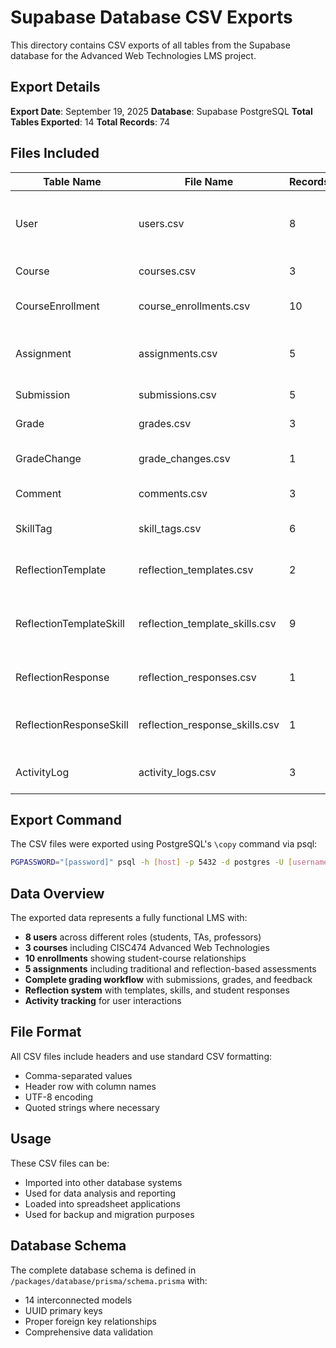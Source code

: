 # Supabase Database CSV Exports

This directory contains CSV exports of all tables from the Supabase database for the Advanced Web Technologies LMS project.

## Export Details

**Export Date**: September 19, 2025
**Database**: Supabase PostgreSQL
**Total Tables Exported**: 14
**Total Records**: 74

## Files Included

| Table Name | File Name | Records | Description |
|------------|-----------|---------|-------------|
| User | users.csv | 8 | User accounts (students, TAs, professors) |
| Course | courses.csv | 3 | Course information |
| CourseEnrollment | course_enrollments.csv | 10 | Student-course relationships |
| Assignment | assignments.csv | 5 | Assignments and reflection prompts |
| Submission | submissions.csv | 5 | Student submissions |
| Grade | grades.csv | 3 | Graded submissions |
| GradeChange | grade_changes.csv | 1 | Grade modification history |
| Comment | comments.csv | 3 | Feedback comments |
| SkillTag | skill_tags.csv | 6 | Learning skill categories |
| ReflectionTemplate | reflection_templates.csv | 2 | Reflection assignment templates |
| ReflectionTemplateSkill | reflection_template_skills.csv | 9 | Skills associated with reflection templates |
| ReflectionResponse | reflection_responses.csv | 1 | Student reflection submissions |
| ReflectionResponseSkill | reflection_response_skills.csv | 1 | Skills assessed in reflection responses |
| ActivityLog | activity_logs.csv | 3 | System activity tracking |

## Export Command

The CSV files were exported using PostgreSQL's `\copy` command via psql:

```bash
PGPASSWORD="[password]" psql -h [host] -p 5432 -d postgres -U [username] -c "\copy \"[TableName]\" TO '[filename].csv' WITH CSV HEADER"
```

## Data Overview

The exported data represents a fully functional LMS with:
- **8 users** across different roles (students, TAs, professors)
- **3 courses** including CISC474 Advanced Web Technologies
- **10 enrollments** showing student-course relationships
- **5 assignments** including traditional and reflection-based assessments
- **Complete grading workflow** with submissions, grades, and feedback
- **Reflection system** with templates, skills, and student responses
- **Activity tracking** for user interactions

## File Format

All CSV files include headers and use standard CSV formatting:
- Comma-separated values
- Header row with column names
- UTF-8 encoding
- Quoted strings where necessary

## Usage

These CSV files can be:
- Imported into other database systems
- Used for data analysis and reporting
- Loaded into spreadsheet applications
- Used for backup and migration purposes

## Database Schema

The complete database schema is defined in `/packages/database/prisma/schema.prisma` with:
- 14 interconnected models
- UUID primary keys
- Proper foreign key relationships
- Comprehensive data validation